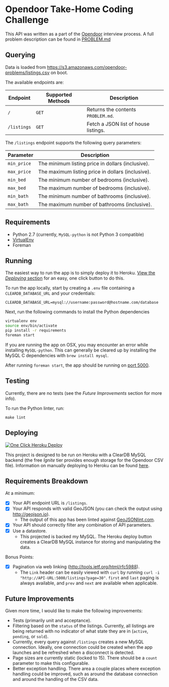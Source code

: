 # Opendoor Take-Home Coding Challenge

This API was written as a part of the [Opendoor](http://opendoor.com) interview process.  A full problem description can be found in [PROBLEM.md](PROBLEM.md)

## Querying

Data is loaded from https://s3.amazonaws.com/opendoor-problems/listings.csv on boot.

The available endpoints are:

| Endpoint    | Supported Methods | Description                             |
|-------------|-------------------|-----------------------------------------|
| `/`         | `GET`             | Returns the contents `PROBLEM.md`.      | 
| `/listings` | `GET`             | Fetch a JSON list of house listings.    |

The `/listings` endpoint supports the following query parameters:

| Parameter    | Description                                       |
|--------------|---------------------------------------------------|
| `min_price`  | The minimum listing price in dollars (inclusive). |
| `max_price`  | The maximum listing price in dollars (inclusive). |
| `min_bed`    | The minimum number of bedrooms (inclusive).       |
| `max_bed`    | The maximum number of bedrooms (inclusive).       |
| `min_bath`   | The minimum number of bathrooms (inclusive).      |
| `max_bath`   | The maximum number of bathrooms (inclusive).      |


## Requirements

 * Python 2.7 (currently, `MySQL-python` is not Python 3 compatible)
 * [VirtualEnv](http://docs.python-guide.org/en/latest/dev/virtualenvs/)
 * Foreman

## Running

The easiest way to run the app is to simply deploy it to Heroku.  [View the *Deploying* section](#deploying) for an easy, one click button to do this.

To run the app locally, start by creating a `.env` file containing a `CLEARDB_DATABASE_URL` and your credentials:

```
CLEARDB_DATABASE_URL=mysql://username:password@hostname.com/database
```

Next, run the following commands to install the Python dependencies

```bash
virtualenv env
source env/bin/activate
pip install -r requirements
foreman start
```

If you are running the app on OSX, you may encounter an error while installing `MySQL-python`.  This can generally be cleared up by installing the MySQL C dependencies with `brew install mysql`.

After running `foreman start`, the app should be running on [port 5000](http://localhost:5000).

## Testing

Currently, there are no tests (see the *Future Improvements* section for more info).

To run the Python linter, run:

```
make lint
```

## Deploying

[![One Click Heroku Deploy](https://www.herokucdn.com/deploy/button.png)](https://heroku.com/deploy?template=https://github.com/amussey/opendoor-takehome-coding-challenge)

This project is designed to be run on Heroku with a ClearDB MySQL backend (the free *Ignite* tier provides enough storage for the Opendoor CSV file).  Information on manually deploying to Heroku can be found [here](https://devcenter.heroku.com/articles/getting-started-with-python#deploy-the-app).

## Requirements Breakdown

At a minimum:
 - [X] Your API endpoint URL is `/listings`.
 - [X] Your API responds with valid GeoJSON (you can check the output using http://geojson.io).
     + The output of this app has been linted against [GeoJSONlint.com](http://geojsonlint.com).
 - [X] Your API should correctly filter any combination of API parameters.
 - [X] Use a datastore.
     + This projected is backed my MySQL.  The Heroku deploy button creates a ClearDB MySQL instance for storing and manipulating the data.

Bonus Points:
 - [X] Pagination via web linking (http://tools.ietf.org/html/rfc5988).
     + The `Link` header can be easily viewed with `curl` by running `curl -i "http://API-URL:5000/listings?page=30"`.  `first` and `last` paging is always available, and `prev` and `next` are available when applicable.

## Future Improvements

Given more time, I would like to make the following improvements:

 * Tests (primarily unit and acceptance).
 * Filtering based on the `status` of the listings.  Currently, all listings are being returned with no indicator of what state they are in (`active`, `pending`, or `sold`).
 * Currently, every query against `/listings` creates a new MySQL connection.  Ideally, one connection could be created when the app launches and be refreshed when a disconnect is detected.
 * Page sizes are currently static (locked to 15).  There should be a `count` parameter to make this configurable.
 * Better exception handling.  There area a couple places where exception handling could be improved, such as around the database connection and around the handling of the CSV data.
